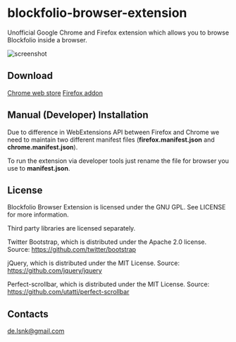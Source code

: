 # blockfolio-browser-extension
Unofficial Google Chrome and Firefox extension which allows you to browse Blockfolio inside a browser.

![screenshot](https://i.imgur.com/0IUuygu.png)

## Download
[Chrome web store](https://chrome.google.com/webstore/detail/blockfolio-chrome-extensi/enfaoeheompklbhoobagnmadoenifaac)
[Firefox addon](https://addons.mozilla.org/addon/blockfolio-browser-extension/)

## Manual (Developer) Installation
Due to difference in WebExtensions API between Firefox and Chrome
we need to maintain two different manifest files
(__firefox.manifest.json__ and __chrome.manifest.json__).

To run the extension via developer tools just rename the file
for browser you use to __manifest.json__.


## License
Blockfolio Browser Extension is licensed under the GNU GPL.
See LICENSE for more information.

Third party libraries are licensed separately.

Twitter Bootstrap, which is distributed under the Apache 2.0 license.
Source: https://github.com/twitter/bootstrap

jQuery, which is distributed under the MIT License.
Source: https://github.com/jquery/jquery

Perfect-scrollbar, which is distributed under the MIT License.
Source: https://github.com/utatti/perfect-scrollbar

## Contacts
de.lsnk@gmail.com
